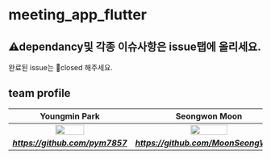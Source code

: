 # meeting_app_flutter

## ⚠dependancy및 각종 이슈사항은 issue탭에 올리세요.
완료된 issue는 🚫closed 해주세요.

## team profile
| Youngmin Park | Seongwon Moon | SeongRyeol Jung |
| :---: | :---: | :---: |
| <img src="https://avatars.githubusercontent.com/u/44596598?s=460&u=bc034f5fbfd65fdf3679fd4086933e2393dae71c&v=4" width="50%"></img>  | <img src="https://avatars.githubusercontent.com/u/64255265?v=4" width="50%"></img>  | <img src="https://avatars.githubusercontent.com/u/59243180?v=4" width="50%"></img> |
| ***https://github.com/pym7857*** | ***https://github.com/MoonSeongWon1*** | ***https://github.com/*** |
